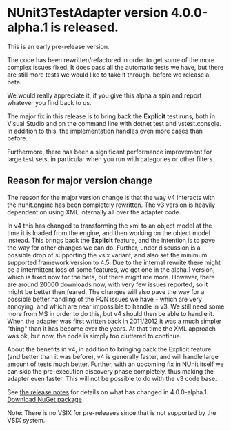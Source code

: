# NUnit3TestAdapter version 4.0.0-alpha.1 is released.

This is an early pre-release version.

The code has been rewritten/refactored in order to get some of the more complex issues fixed. It does pass all the automatic tests we have, but there are still more tests we would like to take it through, before we release a beta.

We would really appreciate it, if you give this alpha a spin and report whatever you find back to us.

The major fix in this release is to bring back the **Explicit** test runs, both in Visual Studio and on the command line with dotnet test and vstest.console. In addition to this, the implementation handles even more cases than before.

Furthermore, there has been a significant performance improvement for large test sets, in particular when you run with categories or other filters.

## Reason for major version change

The reason for the major version change is that the way v4 interacts with the nunit.engine has been completely rewritten. The v3 version is heavily dependent on using XML internally all over the adapter code.

In v4 this has changed to transforming the xml to an object model at the time it is loaded from the engine, and then working on the object model instead. This brings back the **Explicit** feature, and the intention is to pave the way for other changes we can do. Further, under discussion is a possible drop of supporting the vsix variant, and also set the minimum supported framework version to 4.5. Due to the internal rewrite there might be a intermittent loss of some features, we got one in the alpha.1 version, which is fixed now for the beta, but there might me more. However, there are around 20000 downloads now, with very few issues reported, so it might be better then feared. The changes will also pave the way for a possible better handling of the FQN issues we have - which are very annoying, and which are near impossible to handle in v3. We still need some more from MS in order to do this, but v4 should then be able to handle it. When the adapter was first written back in 2011/2012 it was a much simpler "thing" than it has become over the years. At that time the XML approach was ok, but now, the code is simply too cluttered to continue.

About the benefits in v4, in addition to bringing back the Explicit feature (and better than it was before), v4 is generally faster, and will handle large amount of tests much better. Further, with an upcoming fix in NUnit itself we can skip the pre-execution discovery phase completely, thus making the adapter even faster. This will not be possible to do with the v3 code base.
  
See [the release notes](https://docs.nunit.org/articles/vs-test-adapter/Adapter-Release-Notes.html#nunit3-test-adapter-for-visual-studio---version-400-alpha1---july-12-2020) for details on what has changed in 4.0.0-alpha.1.  
[Download NuGet package](https://www.nuget.org/packages/NUnit3TestAdapter/4.0.0-alpha.1)

Note:  There is no VSIX for pre-releases since that is not supported by the VSIX system. 

